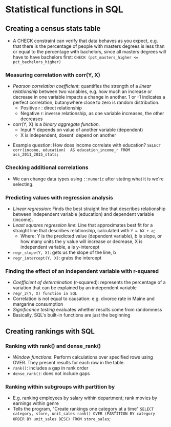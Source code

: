 # Statistical functions in SQL 

## Creating a census stats table 
- A CHECK constraint can verify that data behaves as you expect, e.g. that there is the percentage of people with masters degrees is less than or equal to the percentage with bachelors, since all masters degrees will have to have bachelors first: 
`CHECK (pct_masters_higher <= pct_bachelors_higher)`

### Measuring correlation with corr(Y, X)
* _Pearson correlation coefficient_: quantifies the strength of a _linear relationship_ between two variables, e.g. how much an increase or decrease in one variable impacts a change in another. 1 or -1 indicates a perfect correlation, butanywhere close to zero is random distribution. 
    - Positive r : direct relationship 
    - Negative r: inverse relationship, as one variable increases, the other decreases 
* corr(Y, X) is a _binary aggregate function_. 
    - Input Y depends on value of another variable (dependent)
    - X is independent, doesnt' depend on another 
- Example question: How does income correlate with education? 
`SELECT corr(income, education) 
    AS education_income_r
FROM acs_2011_2015_stats;` 

### Checking additional correlations 
- We can change data types using `::numeric` after stating what it is we're selecting.

### Predicting values with regression analysis 
- _Linear regression_: Finds the best straight line that describes relationship between independent variable (education) and dependent variable (income).
- _Least squares regression line_: Line that approximates best fit for a straight line that describes relationship, calculated with `Y = bX + a`; 
    - Where: Y is the predicted value (dependent variable), b is slope, or how many units the y value will increase or decrease, X is independent variable, a is y-intercept 
- `regr_slope(Y, X)`: gets us the slope of the line, b
- `regr_intercept(Y, X)`: grabs the intercept 

### Finding the effect of an independent variable with r-squared 
- _Coefficient of determination_ (r-squared): represents the percentage of a variation that can be explained by an independent variable 
- `regr_2(Y, X) function in SQL`
- Correlation is not equal to causation: e.g. divorce rate in Maine and margarine consumption 
- _Significance testing_ evaluates whether results come from randomness
- Basically, SQL's built-in functions are just the beginning 

## Creating rankings with SQL 

### Ranking with rank() and dense_rank()
- _Window functions_: Perform calculations over specified rows using OVER. They present results for each row in the table. 
- `rank()`: includes a gap in rank order 
- `dense_rank()`: does not include gaps 

### Ranking within subgroups with partition by 
- E.g. ranking employees by salary within department; rank movies by earnings within genre 
- Tells the program, "Create rankings one category at a time" 
`SELECT category, store, unit_sales rank() OVER (PARTITION BY category ORDER BY unit_sales DESC) FROM store_sales`; 

